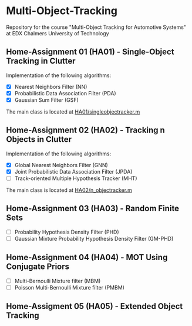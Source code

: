 # Multi-Object-Tracking
Repository for the course "Multi-Object Tracking for Automotive Systems" at EDX Chalmers University of Technology

## Home-Assignment 01 (HA01) - Single-Object Tracking in Clutter
Implementation of the following algorithms:
- [x] Nearest Neighbors Filter (NN)
- [x] Probabilistic Data Association Filter (PDA)
- [x] Gaussian Sum Filter (GSF)

The main class is located at [HA01/singleobjectracker.m](./HA01/singleobjectracker.m)

## Home-Assignment 02 (HA02) - Tracking n Objects in Clutter
Implementation of the following algorithms:
- [x] Global Nearest Neighbors Filter (GNN)
- [x] Joint Probabilistic Data Association Filter (JPDA)
- [ ] Track-oriented Multiple Hypothesis Tracker (MHT)

The main class is located at [HA02/n_objectracker.m](./HA02/n_objectracker.m)

## Home-Assignment 03 (HA03) - Random Finite Sets
- [ ] Probability Hypothesis Density Filter (PHD)
- [ ] Gaussian Mixture Probability Hypothesis Density Filter (GM-PHD)

## Home-Assignment 04 (HA04) - MOT Using Conjugate Priors
- [ ] Multi-Bernoulli Mixture filter (MBM)
- [ ] Poisson Multi-Bernoulli Mixture filter (PMBM)

## Home-Assigment 05 (HA05) - Extended Object Tracking
